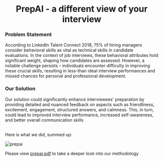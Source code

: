 <h1 align = "center" style = "bottom-border: none">PrepAI - a different view of your interview</h1>

<h3>Problem Statement</h3>
According to LinkedIn Talent Connect 2018, 75% of hiring managers
consider behavioral skills as vital as technical skills in candidate
evaluations. In the context of job interviews, these behavioral
attributes hold significant weight, shaping how candidates are
assessed. However, a notable challenge persists – individuals
encounter difficulty in improving these crucial skills, resulting in less-than ideal interview performances and missed chances for personal
and professional development.

<h3>Our Solution</h3>
Our solution could significantly enhance interviewees' preparation by
providing detailed and nuanced feedback on aspects such as
friendliness, excitement, engagement, structured answers, and
calmness. This, in turn, could lead to improved interview
performance, increased self-awareness, and better overall
communication skills <br><br>

Here is what we did, summed up:

![prepai](https://github.com/user-attachments/assets/ec7d5ffb-3c96-4ace-9727-d9c75a28fdec)

Please view <a href="https://github.com/malhaar2002/interview-analysis/blob/master/prepai.pdf">prepai.pdf</a> to take a deeper look into our methodology
